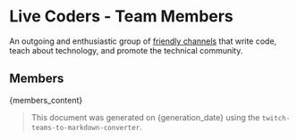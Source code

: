 # Live Coders - Team Members
An outgoing and enthusiastic group of [friendly channels](https://www.twitch.tv/team/livecoders) that write code, teach about technology, and promote the technical community.

## Members
{members_content}

> This document was generated on {generation_date} using the `twitch-teams-to-markdown-converter`.